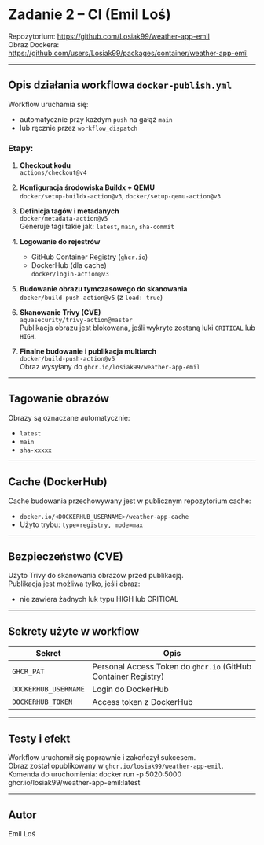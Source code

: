 # Zadanie 2 – CI (Emil Loś)

Repozytorium: https://github.com/Losiak99/weather-app-emil  
Obraz Dockera: https://github.com/users/Losiak99/packages/container/weather-app-emil

---
## Opis działania workflowa `docker-publish.yml`

Workflow uruchamia się:
- automatycznie przy każdym `push` na gałąź `main`
- lub ręcznie przez `workflow_dispatch`

### Etapy:

1. **Checkout kodu**  
   `actions/checkout@v4`

2. **Konfiguracja środowiska Buildx + QEMU**  
   `docker/setup-buildx-action@v3`, `docker/setup-qemu-action@v3`  

3. **Definicja tagów i metadanych**  
   `docker/metadata-action@v5`  
   Generuje tagi takie jak: `latest`, `main`, `sha-commit`

4. **Logowanie do rejestrów**  
   - GitHub Container Registry (`ghcr.io`)
   - DockerHub (dla cache)  
   `docker/login-action@v3`

5. **Budowanie obrazu tymczasowego do skanowania**  
   `docker/build-push-action@v5` (z `load: true`)

6. **Skanowanie Trivy (CVE)**  
   `aquasecurity/trivy-action@master`  
   Publikacja obrazu jest blokowana, jeśli wykryte zostaną luki `CRITICAL` lub `HIGH`.

7. **Finalne budowanie i publikacja multiarch**  
   `docker/build-push-action@v5`  
   Obraz wysyłany do `ghcr.io/losiak99/weather-app-emil`

---
## Tagowanie obrazów

Obrazy są oznaczane automatycznie:
- `latest`
- `main` 
- `sha-xxxxx` 

---

## Cache (DockerHub)

Cache budowania przechowywany jest w publicznym repozytorium cache:
- `docker.io/<DOCKERHUB_USERNAME>/weather-app-cache`
- Użyto trybu: `type=registry, mode=max`

---

## Bezpieczeństwo (CVE)

Użyto Trivy do skanowania obrazów przed publikacją.  
Publikacja jest możliwa tylko, jeśli obraz:
- nie zawiera żadnych luk typu HIGH lub CRITICAL

---

## Sekrety użyte w workflow

| Sekret | Opis |
|--------|------|
| `GHCR_PAT` | Personal Access Token do `ghcr.io` (GitHub Container Registry) |
| `DOCKERHUB_USERNAME` | Login do DockerHub |
| `DOCKERHUB_TOKEN` | Access token z DockerHub |

---

##  Testy i efekt

Workflow uruchomił się poprawnie i zakończył sukcesem.  
Obraz został opublikowany w `ghcr.io/losiak99/weather-app-emil`.
Komenda do uruchomienia:
docker run -p 5020:5000 ghcr.io/losiak99/weather-app-emil:latest


---

##  Autor

Emil Loś  

